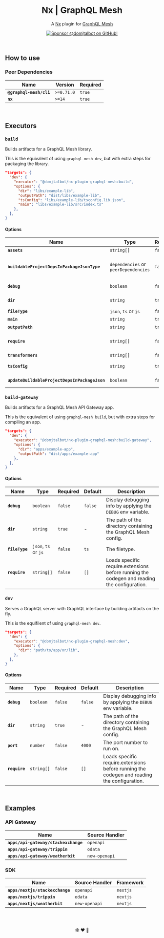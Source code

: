 <br/>

<h1 align="center">Nx | GraphQL Mesh</h1>

<p align="center">A <a href="http://nx.dev">Nx</a> plugin for <a href="http://graphql-mesh.com">GraphQL Mesh</a></p>

<div align="center">
  <p dir="auto">
    <a href="https://github.com/sponsors/domjtalbot">
      <img src="https://img.shields.io/badge/Sponsor @domjtalbot-30363D?style=flat&logo=GitHub-Sponsors&logoColor=#EA4AAA" alt="Sponsor @domjtalbot on GitHub!" />
    </a>
  </p>
</div>

<br/>

## How to use

### Peer Dependencies

| Name                    | Version    | Required |
| ----------------------- | ---------- | -------- |
| **`@graphql-mesh/cli`** | `>=0.71.0` | `true`   |
| **`nx`**                | `>=14`     | `true`   |

<br/>

## Executors

### `build`

Builds artifacts for a GraphQL Mesh library.

This is the equivalent of using `graphql-mesh dev`, but with extra steps for packaging the library.

```json
"targets": {
  "dev": {
    "executor": "@domjtalbot/nx-plugin-graphql-mesh:build",
    "options": {
      "dir": "libs/example-lib",
      "outputPath": "dist/libs/example-lib",
      "tsConfig": "libs/example-lib/tsconfig.lib.json",
      "main": "libs/example-lib/src/index.ts"
    },
  },
}
```

#### Options

| Name                                          | Type                                 | Required | Default            | Description                                                                                                                      |
| --------------------------------------------- | ------------------------------------ | -------- | ------------------ | -------------------------------------------------------------------------------------------------------------------------------- |
| **`assets`**                                  | `string[]`                           | `false`  | -                  | List of static assets.                                                                                                           |
| **`buildableProjectDepsInPackageJsonType`**   | `dependencies` or `peerDependencies` | `false`  | `peerDependencies` | When `updateBuildableProjectDepsInPackageJson` is `true`, this adds dependencies to either `peerDependencies` or `dependencies`. |
| **`debug`**                                   | `boolean`                            | `false`  | `false`            | Display debugging info by applying the `DEBUG` env variable.                                                                     |
| **`dir`**                                     | `string`                             | `true`   | -                  | The path of the directory containing the GraphQL Mesh config.                                                                    |
| **`fileType`**                                | `json`, `ts` or `js`                 | `false`  | `ts`               | The filetype.                                                                                                                    |
| **`main`**                                    | `string`                             | `true`   | -                  | The name of the main entry-point file.                                                                                           |
| **`outputPath`**                              | `string`                             | `true`   | -                  | The output path of the generated files.                                                                                          |
| **`require`**                                 | `string[]`                           | `false`  | `[]`               | Loads specific require.extensions before running the codegen and reading the configuration.                                      |
| **`transformers`**                            | `string[]`                           | `false`  | -                  | List of TypeScript Transformer Plugins.                                                                                          |
| **`tsConfig`**                                | `string`                             | `true`   | -                  | The path to the Typescript configuration file.                                                                                   |
| **`updateBuildableProjectDepsInPackageJson`** | `boolean`                            | `false`  | `true`             | Whether to update the buildable project dependencies in `package.json`.                                                          |

### `build-gateway`

Builds artifacts for a GraphQL Mesh API Gateway app.

This is the equivalent of using `graphql-mesh build`, but with extra steps for compiling an app.

```json
"targets": {
  "dev": {
    "executor": "@domjtalbot/nx-plugin-graphql-mesh:build-gateway",
    "options": {
      "dir": "apps/example-app",
      "outputPath": "dist/apps/example-app"
    },
  },
}
```

#### Options

| Name           | Type                 | Required | Default | Description                                                                                 |
| -------------- | -------------------- | -------- | ------- | ------------------------------------------------------------------------------------------- |
| **`debug`**    | `boolean`            | `false`  | `false` | Display debugging info by applying the `DEBUG` env variable.                                |
| **`dir`**      | `string`             | `true`   | -       | The path of the directory containing the GraphQL Mesh config.                               |
| **`fileType`** | `json`, `ts` or `js` | `false`  | `ts`    | The filetype.                                                                               |
| **`require`**  | `string[]`           | `false`  | `[]`    | Loads specific require.extensions before running the codegen and reading the configuration. |

### `dev`

Serves a GraphQL server with GraphQL interface by building artifacts on the fly.

This is the equifilent of using `graphql-mesh dev`.

```json
"targets": {
  "dev": {
    "executor": "@domjtalbot/nx-plugin-graphql-mesh:dev",
    "options": {
      "dir": "path/to/app/or/lib",
    },
  },
}
```

#### Options

| Name          | Type       | Required | Default | Description                                                                                 |
| ------------- | ---------- | -------- | ------- | ------------------------------------------------------------------------------------------- |
| **`debug`**   | `boolean`  | `false`  | `false` | Display debugging info by applying the `DEBUG` env variable.                                |
| **`dir`**     | `string`   | `true`   | -       | The path of the directory containing the GraphQL Mesh config.                               |
| **`port`**    | `number`   | `false`  | `4000`  | The port number to run on.                                                                  |
| **`require`** | `string[]` | `false`  | `[]`    | Loads specific require.extensions before running the codegen and reading the configuration. |

<br/>

## Examples

### API Gateway

| Name                                 | Source Handler |
| ------------------------------------ | -------------- |
| **`apps/api-gateway/stackexchange`** | `openapi`      |
| **`apps/api-gateway/trippin`**       | `odata`        |
| **`apps/api-gateway/weatherbit`**    | `new-openapi`  |

### SDK

| Name                            | Source Handler | Framework |
| ------------------------------- | -------------- | --------- |
| **`apps/nextjs/stackexchange`** | `openapi`      | `nextjs`  |
| **`apps/nextjs/trippin`**       | `odata`        | `nextjs`  |
| **`apps/nextjs/weatherbit`**    | `new-openapi`  | `nextjs`  |

<br/>
<br/>

<p align="center">🕸️ ♥ 🐋</p>

<br/>
